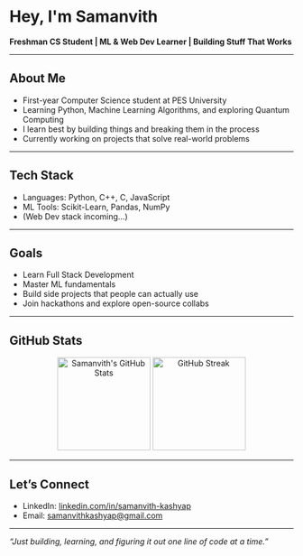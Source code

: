 # Hey, I'm Samanvith

**Freshman CS Student | ML & Web Dev Learner | Building Stuff That Works**

---

## About Me
- First-year Computer Science student at PES University
- Learning Python, Machine Learning Algorithms, and exploring Quantum Computing
- I learn best by building things and breaking them in the process
- Currently working on projects that solve real-world problems

---

## Tech Stack
- Languages: Python, C++, C, JavaScript  
- ML Tools: Scikit-Learn, Pandas, NumPy  
- (Web Dev stack incoming...)

---

## Goals
- Learn Full Stack Development  
- Master ML fundamentals  
- Build side projects that people can actually use  
- Join hackathons and explore open-source collabs

---

## GitHub Stats

<p align="center">
  <img src="https://github-readme-stats.vercel.app/api?username=samanvithkashyap&show_icons=true&theme=radical" alt="Samanvith's GitHub Stats" height="165"/>
  <img src="https://github-readme-streak-stats.herokuapp.com?user=samanvithkashyap&theme=radical&hide_border=false" alt="GitHub Streak" height="165"/>
</p>

---

## Let’s Connect
- LinkedIn: [linkedin.com/in/samanvith-kashyap](https://www.linkedin.com/in/samanvith-kashyap/)  
- Email: samanvithkashyap@gmail.com

---

*“Just building, learning, and figuring it out one line of code at a time.”*
